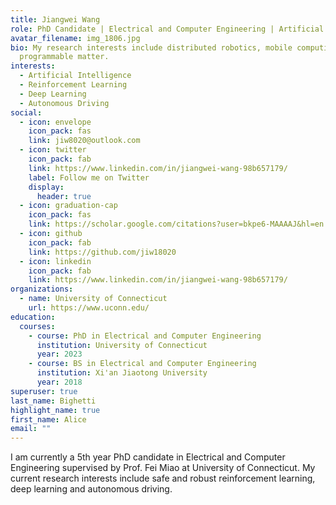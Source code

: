 ```yaml
---
title: Jiangwei Wang
role: PhD Candidate | Electrical and Computer Engineering | Artificial Intelligence
avatar_filename: img_1806.jpg
bio: My research interests include distributed robotics, mobile computing and
  programmable matter.
interests:
  - Artificial Intelligence
  - Reinforcement Learning
  - Deep Learning
  - Autonomous Driving
social:
  - icon: envelope
    icon_pack: fas
    link: jiw8020@outlook.com
  - icon: twitter
    icon_pack: fab
    link: https://www.linkedin.com/in/jiangwei-wang-98b657179/
    label: Follow me on Twitter
    display:
      header: true
  - icon: graduation-cap
    icon_pack: fas
    link: https://scholar.google.com/citations?user=bkpe6-MAAAAJ&hl=en
  - icon: github
    icon_pack: fab
    link: https://github.com/jiw18020
  - icon: linkedin
    icon_pack: fab
    link: https://www.linkedin.com/in/jiangwei-wang-98b657179/
organizations:
  - name: University of Connecticut
    url: https://www.uconn.edu/
education:
  courses:
    - course: PhD in Electrical and Computer Engineering
      institution: University of Connecticut
      year: 2023
    - course: BS in Electrical and Computer Engineering
      institution: Xi'an Jiaotong University
      year: 2018
superuser: true
last_name: Bighetti
highlight_name: true
first_name: Alice
email: ""
---
```

I﻿ am currently a 5th year PhD candidate in Electrical and Computer Engineering supervised by Prof. Fei Miao at University of Connecticut. My current research interests include safe and robust reinforcement learning, deep learning and autonomous driving.